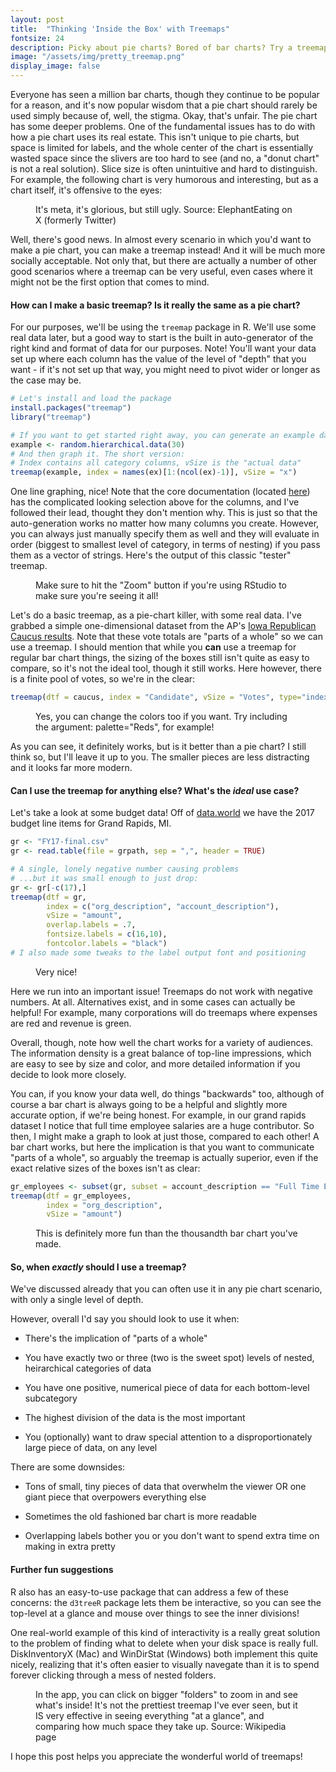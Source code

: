 ```yaml
---
layout: post
title:  "Thinking 'Inside the Box' with Treemaps"
fontsize: 24
description: Picky about pie charts? Bored of bar charts? Try a treemap!
image: "/assets/img/pretty_treemap.png"
display_image: false
---
```




Everyone has seen a million bar charts, though they continue to be popular for a reason, and it's now popular wisdom that a pie chart should rarely be used simply because of, well, the stigma. Okay, that's unfair. The pie chart has some deeper problems. One of the fundamental issues has to do with how a pie chart uses its real estate. This isn't unique to pie charts, but space is limited for labels, and the whole center of the chart is essentially wasted space since the slivers are too hard to see (and no, a "donut chart" is not a real solution). Slice size is often unintuitive and hard to distinguish. For example, the following chart is very humorous and interesting, but as a chart itself, it's offensive to the eyes:

<figure>
	<img src="{{site.url}}/{{site.baseurl}}/assets/img/meta-piechart.png" alt=""> 
	<figcaption>It's meta, it's glorious, but still ugly. Source: ElephantEating on X (formerly Twitter)</figcaption>
</figure>

Well, there's good news. In almost every scenario in which you'd want to make a pie chart, you can make a treemap instead! And it will be much more socially acceptable. Not only that, but there are actually a number of other good scenarios where a treemap can be very useful, even cases where it might not be the first option that comes to mind. 

#### How can I make a basic treemap? Is it really the same as a pie chart?

For our purposes, we'll be using the `treemap` package in R. We'll use some real data later, but a good way to start is the built in auto-generator of the right kind and format of data for our purposes. Note! You'll want your data set up where each column has the value of the level of "depth" that you want - if it's not set up that way, you might need to pivot wider or longer as the case may be.

```r
# Let's install and load the package
install.packages("treemap")
library("treemap")

# If you want to get started right away, you can generate an example dataset:
example <- random.hierarchical.data(30)
# And then graph it. The short version: 
# Index contains all category columns, vSize is the "actual data"
treemap(example, index = names(ex)[1:(ncol(ex)-1)], vSize = "x")
```

One line graphing, nice! Note that the core documentation (located [here](https://cran.r-project.org/web/packages/treemap/treemap.pdf)) has the complicated looking selection above for the columns, and I've followed their lead, thought they don't mention why. This is just so that the auto-generation works no matter how many columns you create. However, you can always just manually specify them as well and they will evaluate in order (biggest to smallest level of category, in terms of nesting) if you pass them as a vector of strings. Here's the output of this classic "tester" treemap.

<figure>
	<img src="{{site.url}}/{{site.baseurl}}/assets/img/rando_tree.png" alt=""> 
	<figcaption>Make sure to hit the "Zoom" button if you're using RStudio to make sure you're seeing it all!</figcaption>
</figure>

Let's do a basic treemap, as a pie-chart killer, with some real data. I've grabbed a simple one-dimensional dataset from the AP's [Iowa Republican Caucus results](https://apnews.com/hub/ap-iowa-election-2024-results). Note that these vote totals are "parts of a whole" so we can use a treemap. I should mention that while you **can** use a treemap for regular bar chart things, the sizing of the boxes still isn't quite as easy to compare, so it's not the ideal tool, though it still works. Here however, there is a finite pool of votes, so we're in the clear:

```r
treemap(dtf = caucus, index = "Candidate", vSize = "Votes", type="index")
```

<figure>
	<img src="{{site.url}}/{{site.baseurl}}/assets/img/SimpleCaucus.png" alt=""> 
	<figcaption>Yes, you can change the colors too if you want. Try including the argument: palette="Reds", for example!</figcaption>
</figure>

As you can see, it definitely works, but is it better than a pie chart? I still think so, but I'll leave it up to you. The smaller pieces are less distracting and it looks far more modern.

#### Can I use the treemap for anything else? What's the *ideal* use case?

Let's take a look at some budget data! Off of [data.world](https://data.world/citizenlabs/city-of-grand-rapids-fy-2017-budget) we have the 2017 budget line items for Grand Rapids, MI.

```r
gr <- "FY17-final.csv"
gr <- read.table(file = grpath, sep = ",", header = TRUE)

# A single, lonely negative number causing problems
# ...but it was small enough to just drop:
gr <- gr[-c(17),]
treemap(dtf = gr,
        index = c("org_description", "account_description"),
        vSize = "amount",
        overlap.labels = .7,
        fontsize.labels = c(16,10),
        fontcolor.labels = "black")
# I also made some tweaks to the label output font and positioning
```

<figure>
	<img src="{{site.url}}/{{site.baseurl}}/assets/img/gr_plot2.png" alt=""> 
	<figcaption>Very nice!</figcaption>
</figure>

Here we run into an important issue! Treemaps do not work with negative numbers. At all. Alternatives exist, and in some cases can actually be helpful! For example, many corporations will do treemaps where expenses are red and revenue is green.

Overall, though, note how well the chart works for a variety of audiences. The information density is a great balance of top-line impressions, which are easy to see by size and color, and more detailed information if you decide to look more closely.

You can, if you know your data well, do things "backwards" too, although of course a bar chart is always going to be a helpful and slightly more accurate option, if we're being honest. For example, in our grand rapids dataset I notice that full time employee salaries are a huge contributor. So then, I might make a graph to look at just those, compared to each other! A bar chart works, but here the implication is that you want to communicate "parts of a whole", so arguably the treemap is actually superior, even if the exact relative sizes of the boxes isn't as clear:

```r
gr_employees <- subset(gr, subset = account_description == "Full Time Employees")
treemap(dtf = gr_employees,
        index = "org_description",
        vSize = "amount")
```

<figure>
	<img src="{{site.url}}/{{site.baseurl}}/assets/img/gr_employees.png" alt=""> 
	<figcaption>This is definitely more fun than the thousandth bar chart you've made.</figcaption>
</figure>


#### So, when *exactly* should I use a treemap?

We've discussed already that you can often use it in any pie chart scenario, with only a single level of depth.

However, overall I'd say you should look to use it when:

- There's the implication of "parts of a whole"

- You have exactly two or three (two is the sweet spot) levels of nested, heirarchical categories of data

- You have one positive, numerical piece of data for each bottom-level subcategory

- The highest division of the data is the most important

- You (optionally) want to draw special attention to a disproportionately large piece of data, on any level

There are some downsides:

- Tons of small, tiny pieces of data that overwhelm the viewer OR one giant piece that overpowers everything else

- Sometimes the old fashioned bar chart is more readable

- Overlapping labels bother you or you don't want to spend extra time on making in extra pretty

#### Further fun suggestions

R also has an easy-to-use package that can address a few of these concerns: the `d3treeR` package lets them be interactive, so you can see the top-level at a glance and mouse over things to see the inner divisions!

One real-world example of this kind of interactivity is a really great solution to the problem of finding what to delete when your disk space is really full. DiskInventoryX (Mac) and WinDirStat (Windows) both implement this quite nicely, realizing that it's often easier to visually navegate than it is to spend forever clicking through a mess of nested folders.

<figure>
	<img src="{{site.url}}/{{site.baseurl}}/assets/img/diskinventoryx.png" alt=""> 
	<figcaption>In the app, you can click on bigger "folders" to zoom in and see what's inside! It's not the prettiest treemap I've ever seen, but it IS very effective in seeing everything "at a glance", and comparing how much space they take up. Source: Wikipedia page</figcaption>
</figure>

I hope this post helps you appreciate the wonderful world of treemaps!



